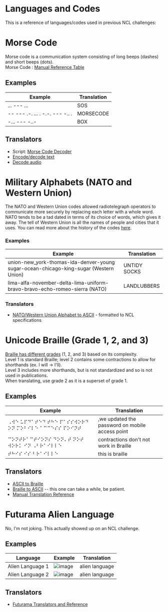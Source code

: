 # Languages and Codes
This is a reference of languages/codes used in previous NCL challenges:

# Morse Code
Morse code is a communication system consisting of long beeps (dashes) and short beeps (dots). <br />
Morse Code : [Manual Reference Table](https://www.electronics-notes.com/articles/ham_radio/morse_code/characters-table-chart.php)

## Examples
| Example | Translation | 
| ------- | ----------- |
|  ... --- ... | SOS |
| -- --- .-. ... .  -.-. --- -.. . | MORSECODE |
| -... --- -..- | BOX |

## Translators
- Script: [Morse Code Decoder](https://github.com/hpu-panthersec/cyber-comp-materials/blob/main/cryptography/scripts/morse-code-decoder.py)
- [Encode/decode text](https://www.boxentriq.com/code-breaking/morse-code)
- [Decode audio](https://morsecode.world/international/decoder/audio-decoder-adaptive.html)

# Military Alphabets (NATO and Western Union)
The NATO and Western Union codes allowed radiotelegraph operators to communicate more securely by replacing each letter with a whole word. 
NATO tends to be a tad dated in terms of its choice of words, which gives it away. The tell of Western Union is all the names of people and cities that it uses. 
You can read more about the history of the codes [here](https://www.nato.int/cps/fr/natohq/declassified_136216.htm#R583639-516307ef).

### Examples
| Example | Translation |
| ------- | ----------- |
| union-new_york-thomas-ida-denver-young sugar-ocean-chicago-king-sugar (Western Union) | UNTIDY SOCKS |
| lima-alfa-november-delta-lima-uniform-bravo-bravo-echo-romeo-sierra (NATO) | LANDLUBBERS |


### Translators
- [NATO/Western Union Alphabet to ASCII](https://github.com/hpu-panthersec/cyber-comp-materials/blob/main/cryptography/scripts/military-alphabet-decoder.py) - formatted to NCL specifications

# Unicode Braille (Grade 1, 2, and 3)
[Braille has different grades](http://www.acb.org/tennessee/braille.html) (1, 2, and 3) based on its complexity. <br />
Level 1 is standard Braille; level 2 contains some contractions to allow for shorthands (ex. I will -> I'll). <br />
Level 3 includes more shorthands, but is not standardized and so is not used in publications. <br />
When translating, use grade 2 as it is a superset of grade 1.

## Examples 
| Example | Translation |
| ------- | ----------- | 
| ⠠⠺⠑ ⠥⠏⠙⠁⠞⠑⠙ ⠞⠓⠑ ⠏⠁⠎⠎⠺⠕⠗⠙ ⠕⠝ ⠍⠕⠃⠊⠇⠑ ⠁⠉⠉⠑⠎⠎ ⠏⠕⠊⠝⠞ | ,we updated the password on mobile access point |
| ⠉⠕⠝⠞⠗⠁⠉⠞⠊⠕⠝⠎ ⠙⠕⠝⠄⠞ ⠝⠕⠞ ⠺⠕⠗⠅ ⠊⠝ ⠠⠃⠗⠁⠊⠇⠇⠑ | contractions don't not work in Braille |
| ⠞⠓⠊⠎ ⠊⠎ ⠃⠗⠁⠊⠇⠇⠑ | this is braille |

## Translators
- [ASCII to Braille](https://qaz.wtf/u/braille.cgi?text=this+is+braille)
- [Braille to ASCII](https://www.brailletranslator.org/) -- this one can take a while, be patient.
- [Manual Translation Reference](https://en.wikipedia.org/wiki/Braille_Patterns)


# Futurama Alien Language
No, I'm not joking. This actually showed up on an NCL challenge.

## Examples
| Language | Example | Translation |
| -------- | ------- | ----------- |
| Alien Language 1 | ![image](https://user-images.githubusercontent.com/70488531/117673708-03edb000-b179-11eb-94bc-68aa1490a18c.png) | alien language |
| Alien Language 2 | ![image](https://user-images.githubusercontent.com/70488531/117673811-1e278e00-b179-11eb-9d76-b43536d3fc52.png) | alien language |

## Translators
- [Futurama Translators and Reference](http://www.gotfuturama.com/Interactive/AlienCodec/)

